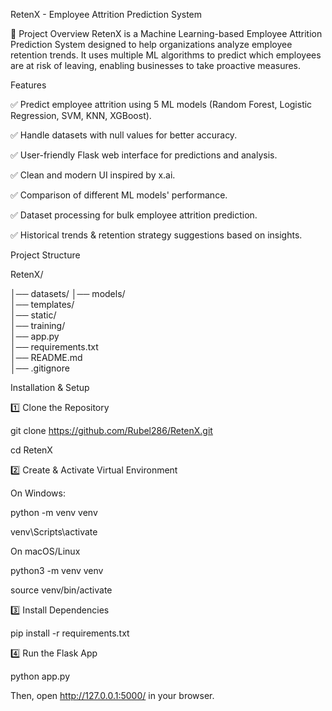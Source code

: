 RetenX - Employee Attrition Prediction System

📌 Project Overview
RetenX is a Machine Learning-based Employee Attrition Prediction System designed to help organizations analyze employee retention trends. It uses multiple ML algorithms to predict which employees are at risk of leaving, enabling businesses to take proactive measures.


Features

✅ Predict employee attrition using 5 ML models (Random Forest, Logistic Regression, SVM, KNN, XGBoost).

✅ Handle datasets with null values for better accuracy.

✅ User-friendly Flask web interface for predictions and analysis.

✅ Clean and modern UI inspired by x.ai.

✅ Comparison of different ML models' performance.

✅ Dataset processing for bulk employee attrition prediction.

✅ Historical trends & retention strategy suggestions based on insights.


Project Structure

RetenX/

│── datasets/
│── models/                 
│── templates/              
│── static/                 
│── training/               
│── app.py                  
│── requirements.txt        
│── README.md               
│── .gitignore             

Installation & Setup

1️⃣ Clone the Repository

git clone https://github.com/Rubel286/RetenX.git

cd RetenX

2️⃣ Create & Activate Virtual Environment

On Windows:

python -m venv venv

venv\Scripts\activate

On macOS/Linux

python3 -m venv venv

source venv/bin/activate

3️⃣ Install Dependencies

pip install -r requirements.txt

4️⃣ Run the Flask App

python app.py

Then, open http://127.0.0.1:5000/ in your browser.
